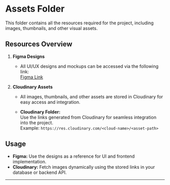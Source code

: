 # Assets Folder

This folder contains all the resources required for the project, including images, thumbnails, and other visual assets.

## Resources Overview

1. **Figma Designs**  
   - All UI/UX designs and mockups can be accessed via the following link:  
     [Figma Link](https://www.figma.com/design/G132E1ohYFA7hwn16abR8p/Game?node-id=0-1&t=AwVXgNvYsQGpBVmn-1)

2. **Cloudinary Assets**  
   - All images, thumbnails, and other assets are stored in Cloudinary for easy access and integration.  

   - **Cloudinary Folder:**  
     Use the links generated from Cloudinary for seamless integration into the project.  
     Example: `https://res.cloudinary.com/<cloud-name>/<asset-path>`  

## Usage

- **Figma:** Use the designs as a reference for UI and frontend implementation.  
- **Cloudinary:** Fetch images dynamically using the stored links in your database or backend API.

---